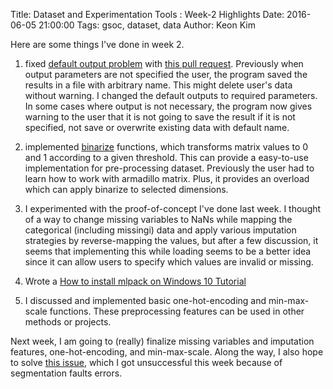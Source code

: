 Title: Dataset and Experimentation Tools : Week-2 Highlights
Date: 2016-06-05 21:00:00
Tags: gsoc, dataset, data
Author: Keon Kim

Here are some things I've done in week 2.

1) fixed [default output problem](https://github.com/mlpack/mlpack/issues/667) with [this pull request](https://github.com/mlpack/mlpack/pull/680).
Previously when output parameters are not specified the user, the program saved the results in a file with arbitrary name. This might delete user's data without warning.
I changed the default outputs to required parameters.
In some cases where output is not necessary, the program now gives warning to the user that it is not going to save the result if it is not specified, not save or overwrite existing data with default name.

2) implemented [binarize](https://github.com/mlpack/mlpack/pull/666) functions, which transforms matrix values to 0 and 1 according to a given threshold.
This can provide a easy-to-use implementation for pre-processing dataset. Previously the user had to learn how to work with armadillo matrix.
Plus, it provides an overload which can apply binarize to selected dimensions.

3) I experimented with the proof-of-concept I've done last week.
I thought of a way to change missing variables to NaNs while mapping the categorical (including missingi) data
and apply various imputation strategies by reverse-mapping the values,
but after a few discussion, it seems that implementing this while loading seems to be a better idea since it can allow users to specify which values are invalid or missing.

4) Wrote a [How to install mlpack on Windows 10 Tutorial](http://keon.io/mlpack-on-windows.html)

5) I discussed and implemented basic one-hot-encoding and min-max-scale functions.
These preprocessing features can be used in other methods or projects.

Next week, I am going to (really) finalize missing variables and imputation features, one-hot-encoding, and min-max-scale.
Along the way, I also hope to solve [this issue](https://github.com/mlpack/mlpack/issues/671), which I got unsuccessful this week because of segmentation faults errors.
